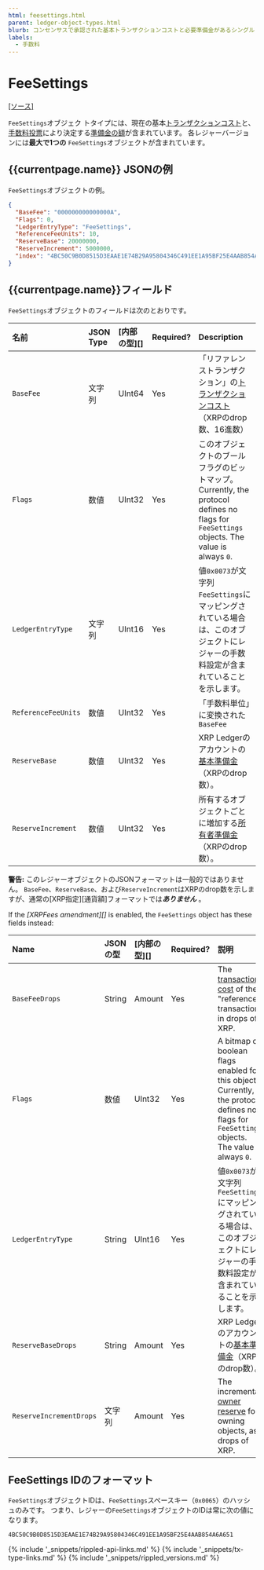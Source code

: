 ```yaml
---
html: feesettings.html
parent: ledger-object-types.html
blurb: コンセンサスで承認された基本トランザクションコストと必要準備金があるシングルトンオブジェクトです。
labels:
  - 手数料
---
```


# FeeSettings
[[ソース]](https://github.com/ripple/rippled/blob/master/src/ripple/protocol/impl/LedgerFormats.cpp#L115-L120 "Source")

`FeeSettings`オブジェク トタイプには、現在の基本[トランザクションコスト](transaction-cost.html)と、[手数料投票](fee-voting.html)により決定する[準備金の額](reserves.html)が含まれています。 各レジャーバージョンには**最大で1つの** `FeeSettings`オブジェクトが含まれています。

## {{currentpage.name}} JSONの例

`FeeSettings`オブジェクトの例。

```json
{
  "BaseFee": "000000000000000A",
  "Flags": 0,
  "LedgerEntryType": "FeeSettings",
  "ReferenceFeeUnits": 10,
  "ReserveBase": 20000000,
  "ReserveIncrement": 5000000,
  "index": "4BC50C9B0D8515D3EAAE1E74B29A95804346C491EE1A95BF25E4AAB854A6A651"
}
```

## {{currentpage.name}}フィールド

`FeeSettings`オブジェクトのフィールドは次のとおりです。

| 名前                  | JSON Type | \[内部の型\]\[\] | Required? | Description                                                                                                          |
|:------------------- |:--------- |:------------ |:--------- |:-------------------------------------------------------------------------------------------------------------------- |
| `BaseFee`           | 文字列       | UInt64       | Yes       | 「リファレンストランザクション」の[トランザクションコスト](transaction-cost.html)（XRPのdrop数、16進数）                                                |
| `Flags`             | 数値        | UInt32       | Yes       | このオブジェクトのブールフラグのビットマップ。 Currently, the protocol defines no flags for `FeeSettings` objects. The value is always `0`. |
| `LedgerEntryType`   | 文字列       | UInt16       | Yes       | 値`0x0073`が文字列`FeeSettings`にマッピングされている場合は、このオブジェクトにレジャーの手数料設定が含まれていることを示します。                                          |
| `ReferenceFeeUnits` | 数値        | UInt32       | Yes       | 「手数料単位」に変換された`BaseFee`                                                                                               |
| `ReserveBase`       | 数値        | UInt32       | Yes       | XRP Ledgerのアカウントの[基本準備金](reserves.html#基本準備金と所有者準備金)（XRPのdrop数）。                                                     |
| `ReserveIncrement`  | 数値        | UInt32       | Yes       | 所有するオブジェクトごとに増加する[所有者準備金](reserves.html#基本準備金と所有者準備金)（XRPのdrop数）。                                                    |

**警告:** このレジャーオブジェクトのJSONフォーマットは一般的ではありません。 `BaseFee`、`ReserveBase`、および`ReserveIncrement`はXRPのdrop数を示しますが、通常の\[XRP指定\]\[通貨額\]フォーマットでは***ありません*** 。


If the _\[XRPFees amendment\]\[\]_ is enabled, the `FeeSettings` object has these fields instead:

| Name                    | JSONの型 | \[内部の型\]\[\] | Required? | 説明                                                                                                                                              |
|:----------------------- |:------ |:------------ |:--------- |:----------------------------------------------------------------------------------------------------------------------------------------------- |
| `BaseFeeDrops`          | String | Amount       | Yes       | The [transaction cost](transaction-cost.html) of the "reference transaction" in drops of XRP.                                                   |
| `Flags`                 | 数値     | UInt32       | Yes       | A bitmap of boolean flags enabled for this object. Currently, the protocol defines no flags for `FeeSettings` objects. The value is always `0`. |
| `LedgerEntryType`       | String | UInt16       | Yes       | 値`0x0073`が文字列`FeeSettings`にマッピングされている場合は、このオブジェクトにレジャーの手数料設定が含まれていることを示します。                                                                     |
| `ReserveBaseDrops`      | String | Amount       | Yes       | XRP Ledgerのアカウントの[基本準備金](reserves.html#基本準備金と所有者準備金)（XRPのdrop数）。                                                                                |
| `ReserveIncrementDrops` | 文字列    | Amount       | Yes       | The incremental [owner reserve](reserves.html#base-reserve-and-owner-reserve) for owning objects, as drops of XRP.                              |


## FeeSettings IDのフォーマット

`FeeSettings`オブジェクトIDは、`FeeSettings`スペースキー（`0x0065`）のハッシュのみです。 つまり、レジャーの`FeeSettings`オブジェクトのIDは常に次の値になります。

```
4BC50C9B0D8515D3EAAE1E74B29A95804346C491EE1A95BF25E4AAB854A6A651
```


<!--{# common link defs #}-->
{% include '_snippets/rippled-api-links.md' %}
{% include '_snippets/tx-type-links.md' %}
{% include '_snippets/rippled_versions.md' %}
